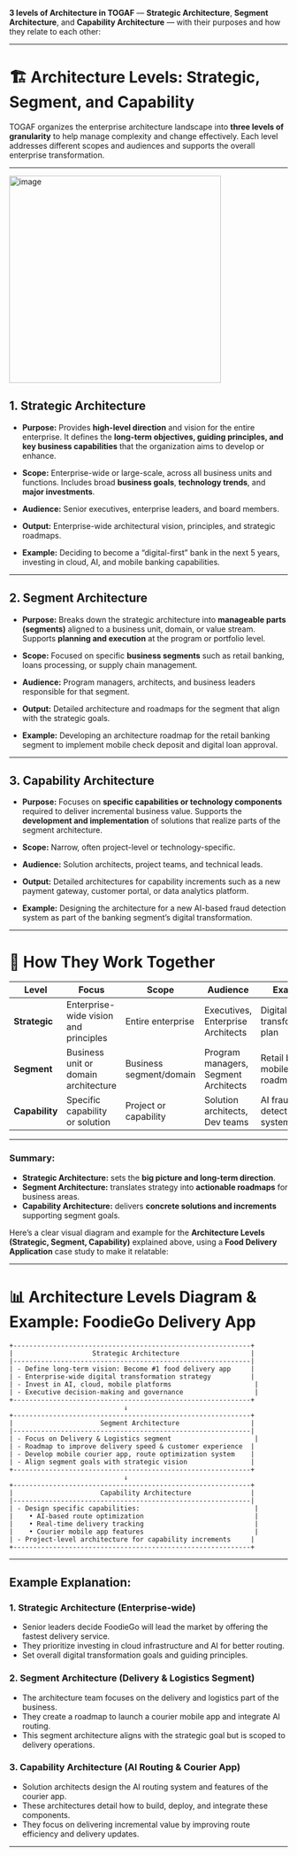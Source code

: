**3 levels of Architecture in TOGAF** — **Strategic Architecture**, **Segment Architecture**, and **Capability Architecture** — with their purposes and how they relate to each other:

---

# 🏗️ Architecture Levels: Strategic, Segment, and Capability

TOGAF organizes the enterprise architecture landscape into **three levels of granularity** to help manage complexity and change effectively. Each level addresses different scopes and audiences and supports the overall enterprise transformation.

---
<img width="383" height="374" alt="image" src="https://github.com/user-attachments/assets/83fb0186-7fdf-4b75-82e6-88e4a71e18d4" />

## 1. **Strategic Architecture**

* **Purpose:**
  Provides **high-level direction** and vision for the entire enterprise.
  It defines the **long-term objectives, guiding principles, and key business capabilities** that the organization aims to develop or enhance.

* **Scope:**
  Enterprise-wide or large-scale, across all business units and functions.
  Includes broad **business goals**, **technology trends**, and **major investments**.

* **Audience:**
  Senior executives, enterprise leaders, and board members.

* **Output:**
  Enterprise-wide architectural vision, principles, and strategic roadmaps.

* **Example:**
  Deciding to become a “digital-first” bank in the next 5 years, investing in cloud, AI, and mobile banking capabilities.

---

## 2. **Segment Architecture**

* **Purpose:**
  Breaks down the strategic architecture into **manageable parts (segments)** aligned to a business unit, domain, or value stream.
  Supports **planning and execution** at the program or portfolio level.

* **Scope:**
  Focused on specific **business segments** such as retail banking, loans processing, or supply chain management.

* **Audience:**
  Program managers, architects, and business leaders responsible for that segment.

* **Output:**
  Detailed architecture and roadmaps for the segment that align with the strategic goals.

* **Example:**
  Developing an architecture roadmap for the retail banking segment to implement mobile check deposit and digital loan approval.

---

## 3. **Capability Architecture**

* **Purpose:**
  Focuses on **specific capabilities or technology components** required to deliver incremental business value.
  Supports the **development and implementation** of solutions that realize parts of the segment architecture.

* **Scope:**
  Narrow, often project-level or technology-specific.

* **Audience:**
  Solution architects, project teams, and technical leads.

* **Output:**
  Detailed architectures for capability increments such as a new payment gateway, customer portal, or data analytics platform.

* **Example:**
  Designing the architecture for a new AI-based fraud detection system as part of the banking segment’s digital transformation.

---

# 🔄 How They Work Together

| Level          | Focus                                 | Scope                   | Audience                             | Example                           |
| -------------- | ------------------------------------- | ----------------------- | ------------------------------------ | --------------------------------- |
| **Strategic**  | Enterprise-wide vision and principles | Entire enterprise       | Executives, Enterprise Architects    | Digital-first transformation plan |
| **Segment**    | Business unit or domain architecture  | Business segment/domain | Program managers, Segment Architects | Retail banking mobile app roadmap |
| **Capability** | Specific capability or solution       | Project or capability   | Solution architects, Dev teams       | AI fraud detection system design  |

---

### Summary:

* **Strategic Architecture:** sets the **big picture and long-term direction**.
* **Segment Architecture:** translates strategy into **actionable roadmaps** for business areas.
* **Capability Architecture:** delivers **concrete solutions and increments** supporting segment goals.


Here’s a clear visual diagram and example for the **Architecture Levels (Strategic, Segment, Capability)** explained above, using a **Food Delivery Application** case study to make it relatable:

---

# 📊 Architecture Levels Diagram & Example: FoodieGo Delivery App

```
+------------------------------------------------------------+
|                    Strategic Architecture                  |
|------------------------------------------------------------|
| - Define long-term vision: Become #1 food delivery app     |
| - Enterprise-wide digital transformation strategy          |
| - Invest in AI, cloud, mobile platforms                     |
| - Executive decision-making and governance                  |
+------------------------------------------------------------+
                             ↓
+------------------------------------------------------------+
|                      Segment Architecture                  |
|------------------------------------------------------------|
| - Focus on Delivery & Logistics segment                     |
| - Roadmap to improve delivery speed & customer experience  |
| - Develop mobile courier app, route optimization system    |
| - Align segment goals with strategic vision                |
+------------------------------------------------------------+
                             ↓
+------------------------------------------------------------+
|                      Capability Architecture               |
|------------------------------------------------------------|
| - Design specific capabilities:                             |
|    • AI-based route optimization                            |
|    • Real-time delivery tracking                            |
|    • Courier mobile app features                            |
| - Project-level architecture for capability increments     |
+------------------------------------------------------------+
```

---

## Example Explanation:

### 1. Strategic Architecture (Enterprise-wide)

* Senior leaders decide FoodieGo will lead the market by offering the fastest delivery service.
* They prioritize investing in cloud infrastructure and AI for better routing.
* Set overall digital transformation goals and guiding principles.

### 2. Segment Architecture (Delivery & Logistics Segment)

* The architecture team focuses on the delivery and logistics part of the business.
* They create a roadmap to launch a courier mobile app and integrate AI routing.
* This segment architecture aligns with the strategic goal but is scoped to delivery operations.

### 3. Capability Architecture (AI Routing & Courier App)

* Solution architects design the AI routing system and features of the courier app.
* These architectures detail how to build, deploy, and integrate these components.
* They focus on delivering incremental value by improving route efficiency and delivery updates.

---


